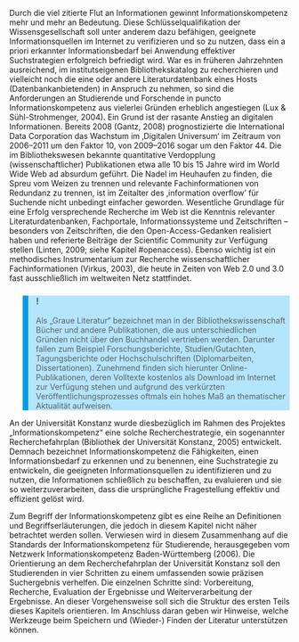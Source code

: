 <!-- filename: 01_Einleitung.md -->
<!-- title: Einleitung -->

Durch die viel zitierte Flut an Informationen gewinnt Informationskompetenz mehr und mehr an Bedeutung. Diese Schlüsselqualifikation der Wissensgesellschaft soll unter anderem dazu befähigen, geeignete Informationsquellen im Internet zu verifizieren und so zu nutzen, dass ein a priori erkannter Informationsbedarf bei Anwendung effektiver Suchstrategien erfolgreich befriedigt wird. War es in früheren Jahrzehnten ausreichend, im institutseigenen Bibliothekskatalog zu recherchieren und vielleicht noch die eine oder andere Literaturdatenbank eines Hosts (Datenbankanbietenden) in Anspruch zu nehmen, so sind die Anforderungen an Studierende und Forschende in puncto Informationskompetenz aus vielerlei Gründen erheblich angestiegen (Lux & Sühl-Strohmenger, 2004). Ein Grund ist der rasante Anstieg an digitalen Informationen. Bereits 2008 (Gantz, 2008) prognostizierte die International Data Corporation das Wachstum im ‚Digitalen Universum‘ im Zeitraum von 2006–2011 um den Faktor 10, von 2009–2016 sogar um den Faktor 44. Die im Bibliothekswesen bekannte quantitative Verdopplung (wissenschaftlicher) Publikationen etwa alle 10 bis 15 Jahre wird im World Wide Web ad absurdum geführt. Die Nadel im Heuhaufen zu finden, die Spreu vom Weizen zu trennen und relevante Fachinformationen von Redundanz zu trennen, ist im Zeitalter des ‚information overflow’ für Suchende nicht unbedingt einfacher geworden. Wesentliche Grundlage für eine Erfolg versprechende Recherche im Web ist die Kenntnis relevanter Literaturdatenbanken, Fachportale, Informationssysteme und Zeitschriften – besonders von Zeitschriften, die den Open-Access-Gedanken realisiert haben und referierte Beiträge der Scientific Community zur Verfügung stellen (Linten, 2009; siehe Kapitel #openaccess). Ebenso wichtig ist ein methodisches Instrumentarium zur Recherche wissenschaftlicher Fachinformationen (Virkus, 2003), die heute in Zeiten von Web 2.0 und 3.0 fast ausschließlich im weltweiten Netz stattfindet.

<blockquote style="background: #B3E5FC; border-left: 10px solid #039BE5">

### !

Als „Graue Literatur“ bezeichnet man in der Bibliothekswissenschaft Bücher und andere Publikationen, die aus unterschiedlichen Gründen nicht über den Buchhandel vertrieben werden. Darunter fallen zum Beispiel Forschungsberichte, Studien/Gutachten, Tagungsberichte oder Hochschulschriften (Diplomarbeiten, Dissertationen). Zunehmend finden sich hierunter Online-Publikationen, deren Volltexte kostenlos als Download im Internet zur Verfügung stehen und aufgrund des verkürzten Veröffentlichungsprozesses oftmals ein hohes Maß an thematischer Aktualität aufweisen.

</blockquote>

An der Universität Konstanz wurde diesbezüglich im Rahmen des Projektes „Informationskompetenz“ eine solche Recherchestrategie, ein sogenannter Recherchefahrplan (Bibliothek der Universität Konstanz, 2005) entwickelt. Demnach bezeichnet Informationskompetenz die Fähigkeiten, einen Informationsbedarf zu erkennen und zu benennen, eine Suchstrategie zu entwickeln, die geeigneten Informationsquellen zu identifizieren und zu nutzen, die Informationen schließlich zu beschaffen, zu evaluieren und sie so weiterzuverarbeiten, dass die ursprüngliche Fragestellung effektiv und effizient gelöst wird.

Zum Begriff der Informationskompetenz gibt es eine Reihe an Definitionen und Begriffserläuterungen, die jedoch in diesem Kapitel nicht näher betrachtet werden sollen. Verwiesen wird in diesem Zusammenhang auf die Standards der Informationskompetenz für Studierende, herausgegeben vom Netzwerk Informationskompetenz Baden-Württemberg (2006). Die Orientierung an dem Recherchefahrplan der Universität Konstanz soll den Studierenden in vier Schritten zu einem umfassenden sowie präzisen Suchergebnis verhelfen. Die einzelnen Schritte sind: Vorbereitung, Recherche, Evaluation der Ergebnisse und Weiterverarbeitung der Ergebnisse. An dieser Vorgehensweise soll sich die Struktur des ersten Teils dieses Kapitels orientieren. Im Anschluss daran geben wir Hinweise, welche Werkzeuge beim Speichern und (Wieder-) Finden der Literatur unterstützen können.
